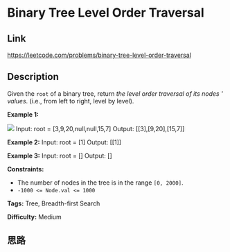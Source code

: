 # Binary Tree Level Order Traversal

## Link

https://leetcode.com/problems/binary-tree-level-order-traversal


## Description

Given the `root` of a binary tree, return _the level order traversal of its
nodes ' values_. (i.e., from left to right, level by level).



**Example 1:**

![](https://assets.leetcode.com/uploads/2021/02/19/tree1.jpg)
            Input: root = [3,9,20,null,null,15,7]    Output: [[3],[9,20],[15,7]]    

**Example 2:**
            Input: root = [1]    Output: [[1]]    

**Example 3:**
            Input: root = []    Output: []    



**Constraints:**

  * The number of nodes in the tree is in the range `[0, 2000]`.
  * `-1000 <= Node.val <= 1000`


**Tags:** Tree, Breadth-first Search

**Difficulty:** Medium

## 思路

[title]: https://leetcode.com/problems/binary-tree-level-order-traversal

